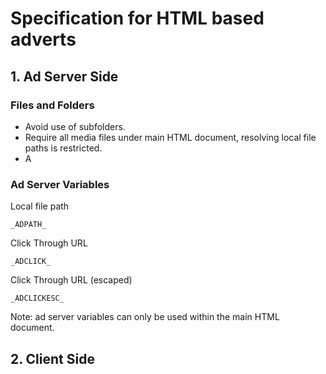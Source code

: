 # Specification for HTML based adverts

## 1. Ad Server Side

### Files and Folders
* Avoid use of subfolders.
* Require all media files under main HTML document, resolving local file paths is restricted.
* A

### Ad Server Variables

Local file path

```
_ADPATH_
```

Click Through URL

```
_ADCLICK_
```

Click Through URL (escaped)

```
_ADCLICKESC_
```

Note: ad server variables can only be used within the main HTML document.

## 2. Client Side
